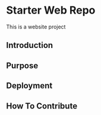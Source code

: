 # Starter Web Repo

This is a website project

## Introduction

## Purpose

## Deployment

## How To Contribute